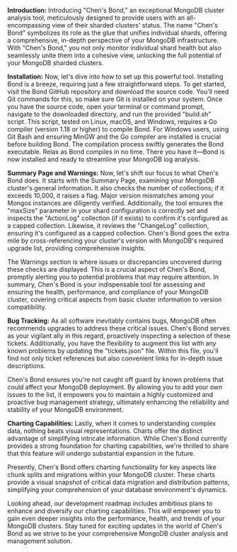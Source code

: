 **Introduction:**
Introducing "Chen's Bond," an exceptional MongoDB cluster analysis tool, meticulously designed to provide users with an all-encompassing view of their sharded clusters' status. The name "Chen's Bond" symbolizes its role as the glue that unifies individual shards, offering a comprehensive, in-depth perspective of your MongoDB infrastructure. With "Chen's Bond," you not only monitor individual shard health but also seamlessly unite them into a cohesive view, unlocking the full potential of your MongoDB sharded clusters.

**Installation:**
Now, let's dive into how to set up this powerful tool. Installing Bond is a breeze, requiring just a few straightforward steps. To get started, visit the Bond GitHub repository and download the source code. You'll need Git commands for this, so make sure Git is installed on your system. Once you have the source code, open your terminal or command prompt, navigate to the downloaded directory, and run the provided "build.sh" script. This script, tested on Linux, macOS, and Windows, requires a Go compiler (version 1.18 or higher) to compile Bond. For Windows users, using Git Bash and ensuring MinGW and the Go compiler are installed is crucial before building Bond. The compilation process swiftly generates the Bond executable. Relax as Bond compiles in no time. There you have it—Bond is now installed and ready to streamline your MongoDB log analysis.

**Summary Page and Warnings:**
Now, let's shift our focus to what Chen's Bond does. It starts with the Summary Page, examining your MongoDB cluster's general information. It also checks the number of collections; if it exceeds 10,000, it raises a flag. Major version mismatches among your Mongos instances are diligently verified. Additionally, the tool ensures the "maxSize" parameter in your shard configuration is correctly set and inspects the "ActionLog" collection (if it exists) to confirm it's configured as a capped collection. Likewise, it reviews the "ChangeLog" collection, ensuring it's configured as a capped collection. Chen's Bond goes the extra mile by cross-referencing your cluster's version with MongoDB's required upgrade list, providing comprehensive insights.

The Warnings section is where issues or discrepancies uncovered during these checks are displayed. This is a crucial aspect of Chen's Bond, promptly alerting you to potential problems that may require attention. In summary, Chen's Bond is your indispensable tool for assessing and ensuring the health, performance, and compliance of your MongoDB cluster, covering critical aspects from basic cluster information to version compatibility.

**Bug Tracking:**
As all software inevitably contains bugs, MongoDB often recommends upgrades to address these critical issues. Chen's Bond serves as your vigilant ally in this regard, proactively inspecting a selection of these tickets. Additionally, you have the flexibility to augment this list with any known problems by updating the "tickets.json" file. Within this file, you'll find not only ticket references but also convenient links for in-depth issue descriptions.

Chen's Bond ensures you're not caught off guard by known problems that could affect your MongoDB deployment. By allowing you to add your own issues to the list, it empowers you to maintain a highly customized and proactive bug management strategy, ultimately enhancing the reliability and stability of your MongoDB environment.

**Charting Capabilities:**
Lastly, when it comes to understanding complex data, nothing beats visual representations. Charts offer the distinct advantage of simplifying intricate information. While Chen's Bond currently provides a strong foundation for charting capabilities, we're thrilled to share that this feature will undergo substantial expansion in the future.

Presently, Chen's Bond offers charting functionality for key aspects like chunk splits and migrations within your MongoDB cluster. These charts provide a visual snapshot of critical data migration and distribution patterns, simplifying your comprehension of your database environment's dynamics.

Looking ahead, our development roadmap includes ambitious plans to enhance and diversify our charting capabilities. This will empower you to gain even deeper insights into the performance, health, and trends of your MongoDB clusters. Stay tuned for exciting updates in the world of Chen's Bond as we strive to be your comprehensive MongoDB cluster analysis and management solution.
